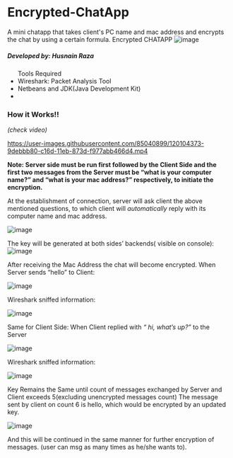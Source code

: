 # Encrypted-ChatApp
A mini chatapp that takes client's PC name and mac address and encrypts the chat by using a certain formula.
Encrypted CHATAPP
![image](https://user-images.githubusercontent.com/85040899/120102725-dedfd200-c165-11eb-9b7c-734a6028f7df.png)


<h5>Developed by: Husnain Raza </h5>

<ul>Tools Required
<li>Wireshark: Packet Analysis Tool</li>
<li>Netbeans and JDK(Java Development Kit)<li>
</ul>

<h3>How it Works!!</h3> <i>(check video)</i>

https://user-images.githubusercontent.com/85040899/120104373-9debbb80-c16d-11eb-873d-f977abb466d4.mp4

<b>Note: Server side must be run first followed by the Client Side and the first two messages from the Server must be “what is your computer name?” and “what is your mac address?” respectively, to initiate the encryption.</b>

At the establishment of connection, server will ask client the above mentioned questions, to which client will <i>automatically</i> reply with its computer name and mac address.
 

![image](https://user-images.githubusercontent.com/85040899/120102777-18b0d880-c166-11eb-9356-2f27776364b8.png)


The key will be generated at both sides’ backends( visible on console):
![image](https://user-images.githubusercontent.com/85040899/120102790-29f9e500-c166-11eb-8d15-a02ec67ef007.png)

 
After receiving the Mac Address the chat will become encrypted.
When Server sends “hello” to Client:

 ![image](https://user-images.githubusercontent.com/85040899/120102835-557ccf80-c166-11eb-9af4-edf674a94850.png)


Wireshark sniffed information:

![image](https://user-images.githubusercontent.com/85040899/120102849-5f9ece00-c166-11eb-8f82-8b6dcfa7c356.png)
 

Same for Client Side:
When Client replied with <i>“ hi, what’s up?”</i> to the Server

 ![image](https://user-images.githubusercontent.com/85040899/120102858-6af1f980-c166-11eb-8774-dac664cf3145.png)


Wireshark sniffed information:

 ![image](https://user-images.githubusercontent.com/85040899/120102866-704f4400-c166-11eb-813e-737b3d5cd6a5.png)


Key Remains the Same until count of messages exchanged by Server and Client exceeds 5(excluding unencrypted messages count)
The message sent by client on count 6 is hello, which would be encrypted by an updated key.
 
![image](https://user-images.githubusercontent.com/85040899/120102890-86f59b00-c166-11eb-8413-1adf6369501b.png)

And this will be continued in the same manner for further encryption of messages.
(user can msg as many times as he/she wants to).


 



